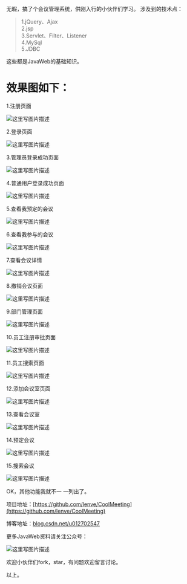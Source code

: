 无暇，搞了个会议管理系统，供刚入行的小伙伴们学习。
涉及到的技术点：
>1.jQuery、Ajax  
>2.jsp  
>3.Servlet、Filter、Listener  
>4.MySql  
>5.JDBC  

这些都是JavaWeb的基础知识。

# 效果图如下：

1.注册页面

![这里写图片描述](http://img.blog.csdn.net/20170823171603292?watermark/2/text/aHR0cDovL2Jsb2cuY3Nkbi5uZXQvdTAxMjcwMjU0Nw==/font/5a6L5L2T/fontsize/400/fill/I0JBQkFCMA==/dissolve/70/gravity/SouthEast)

2.登录页面

![这里写图片描述](http://img.blog.csdn.net/20170823171633940?watermark/2/text/aHR0cDovL2Jsb2cuY3Nkbi5uZXQvdTAxMjcwMjU0Nw==/font/5a6L5L2T/fontsize/400/fill/I0JBQkFCMA==/dissolve/70/gravity/SouthEast)

3.管理员登录成功页面

![这里写图片描述](http://img.blog.csdn.net/20170823172125371?watermark/2/text/aHR0cDovL2Jsb2cuY3Nkbi5uZXQvdTAxMjcwMjU0Nw==/font/5a6L5L2T/fontsize/400/fill/I0JBQkFCMA==/dissolve/70/gravity/SouthEast)

4.普通用户登录成功页面

![这里写图片描述](http://img.blog.csdn.net/20170823172140262?watermark/2/text/aHR0cDovL2Jsb2cuY3Nkbi5uZXQvdTAxMjcwMjU0Nw==/font/5a6L5L2T/fontsize/400/fill/I0JBQkFCMA==/dissolve/70/gravity/SouthEast)

5.查看我预定的会议

![这里写图片描述](http://img.blog.csdn.net/20170823172303995?watermark/2/text/aHR0cDovL2Jsb2cuY3Nkbi5uZXQvdTAxMjcwMjU0Nw==/font/5a6L5L2T/fontsize/400/fill/I0JBQkFCMA==/dissolve/70/gravity/SouthEast)

6.查看我参与的会议

![这里写图片描述](http://img.blog.csdn.net/20170823172345553?watermark/2/text/aHR0cDovL2Jsb2cuY3Nkbi5uZXQvdTAxMjcwMjU0Nw==/font/5a6L5L2T/fontsize/400/fill/I0JBQkFCMA==/dissolve/70/gravity/SouthEast)

7.查看会议详情

![这里写图片描述](http://img.blog.csdn.net/20170823173346210?watermark/2/text/aHR0cDovL2Jsb2cuY3Nkbi5uZXQvdTAxMjcwMjU0Nw==/font/5a6L5L2T/fontsize/400/fill/I0JBQkFCMA==/dissolve/70/gravity/SouthEast)

8.撤销会议页面

![这里写图片描述](http://img.blog.csdn.net/20170823173415973?watermark/2/text/aHR0cDovL2Jsb2cuY3Nkbi5uZXQvdTAxMjcwMjU0Nw==/font/5a6L5L2T/fontsize/400/fill/I0JBQkFCMA==/dissolve/70/gravity/SouthEast)

9.部门管理页面

![这里写图片描述](http://img.blog.csdn.net/20170823173518451?watermark/2/text/aHR0cDovL2Jsb2cuY3Nkbi5uZXQvdTAxMjcwMjU0Nw==/font/5a6L5L2T/fontsize/400/fill/I0JBQkFCMA==/dissolve/70/gravity/SouthEast)

10.员工注册审批页面

![这里写图片描述](http://img.blog.csdn.net/20170823173558720?watermark/2/text/aHR0cDovL2Jsb2cuY3Nkbi5uZXQvdTAxMjcwMjU0Nw==/font/5a6L5L2T/fontsize/400/fill/I0JBQkFCMA==/dissolve/70/gravity/SouthEast)

11.员工搜索页面

![这里写图片描述](http://img.blog.csdn.net/20170823173746983?watermark/2/text/aHR0cDovL2Jsb2cuY3Nkbi5uZXQvdTAxMjcwMjU0Nw==/font/5a6L5L2T/fontsize/400/fill/I0JBQkFCMA==/dissolve/70/gravity/SouthEast)

12.添加会议室页面

![这里写图片描述](http://img.blog.csdn.net/20170823173827439?watermark/2/text/aHR0cDovL2Jsb2cuY3Nkbi5uZXQvdTAxMjcwMjU0Nw==/font/5a6L5L2T/fontsize/400/fill/I0JBQkFCMA==/dissolve/70/gravity/SouthEast)

13.查看会议室

![这里写图片描述](http://img.blog.csdn.net/20170823174110459?watermark/2/text/aHR0cDovL2Jsb2cuY3Nkbi5uZXQvdTAxMjcwMjU0Nw==/font/5a6L5L2T/fontsize/400/fill/I0JBQkFCMA==/dissolve/70/gravity/SouthEast)

14.预定会议

![这里写图片描述](http://img.blog.csdn.net/20170823174135617?watermark/2/text/aHR0cDovL2Jsb2cuY3Nkbi5uZXQvdTAxMjcwMjU0Nw==/font/5a6L5L2T/fontsize/400/fill/I0JBQkFCMA==/dissolve/70/gravity/SouthEast)

15.搜索会议

![这里写图片描述](http://img.blog.csdn.net/20170823174154644?watermark/2/text/aHR0cDovL2Jsb2cuY3Nkbi5uZXQvdTAxMjcwMjU0Nw==/font/5a6L5L2T/fontsize/400/fill/I0JBQkFCMA==/dissolve/70/gravity/SouthEast)

OK，其他功能我就不一 一列出了。

项目地址：[https://github.com/lenve/CoolMeeting](https://github.com/lenve/CoolMeeting)

博客地址：[blog.csdn.net/u012702547](blog.csdn.net/u012702547)

更多JavaWeb资料请关注公众号：

![这里写图片描述](http://img.blog.csdn.net/20170823174820001?watermark/2/text/aHR0cDovL2Jsb2cuY3Nkbi5uZXQvdTAxMjcwMjU0Nw==/font/5a6L5L2T/fontsize/400/fill/I0JBQkFCMA==/dissolve/70/gravity/SouthEast)

欢迎小伙伴们fork，star，有问题欢迎留言讨论。

以上。

